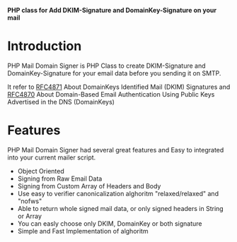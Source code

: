 **PHP class for Add DKIM-Signature and DomainKey-Signature on your mail**

# Introduction #
PHP Mail Domain Signer is PHP Class to create DKIM-Signature and DomainKey-Signature for your email data before you sending it on SMTP.

It refer to [RFC4871](http://tools.ietf.org/html/rfc4871) About DomainKeys Identified Mail (DKIM) Signatures and [RFC4870](http://tools.ietf.org/html/rfc4870) About Domain-Based Email Authentication Using Public Keys Advertised in the DNS (DomainKeys)

# Features #
PHP Mail Domain Signer had several great features and Easy to integrated into your current mailer script.

  * Object Oriented
  * Signing from Raw Email Data
  * Signing from Custom Array of Headers and Body
  * Use easy to verifier canonicalization alghoritm "relaxed/relaxed" and "nofws"
  * Able to return whole signed mail data, or only signed headers in String or Array
  * You can easly choose only DKIM, DomainKey or both signature
  * Simple and Fast Implementation of alghoritm